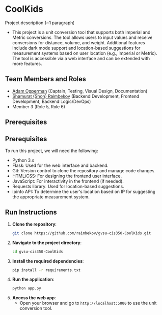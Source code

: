 # CoolKids

Project description (~1 paragraph)

* This project is a unit conversion tool that supports both Imperial and Metric conversions. The tool allows users to input values and receive conversions for distance, volume, and weight. Additional features include dark mode support and location-based suggestions for measurement systems based on user location (e.g., Imperial or Metric). The tool is accessible via a web interface and can be extended with more features.


## Team Members and Roles

* [Adam Opperman](https://github.com/oppermaa/CIS350-HW2-opperman) (Captain, Testing, Visual Design, Documentation)
* [Shamurat (Shon) Raimbekov](https://github.com/opperman/CIS350-HW2-opperman) (Backend Development, Frontend Development, Backend Logic/DevOps)
* Member 3 (Role 5, Role 6)

## Prerequisites

## Prerequisites

To run this project, we will need the following:

- Python 3.x 
- Flask: Used for the web interface and backend.
- Git: Version control to clone the repository and manage code changes.
- HTML/CSS: For designing the frontend user interface.
- JavaScript: For interactivity in the frontend (if needed).
- Requests library: Used for location-based suggestions.
- ipinfo API: To determine the user's location based on IP for suggesting the appropriate measurement system.

 
## Run Instructions

1. **Clone the repository**:
   ```bash
   git clone https://github.com/raimbekov/gvsu-cis350-CoolKids.git
2. **Navigate to the project directory**:
   ```bash
   cd gvsu-cis350-CoolKids
3. **Install the required dependencies**:
   ```bash
   pip install -r requirements.txt
4. **Run the application**:
   ```bash
   python app.py
5. **Access the web app**:
   - Open your browser and go to `http://localhost:5000` to use the unit conversion tool.
